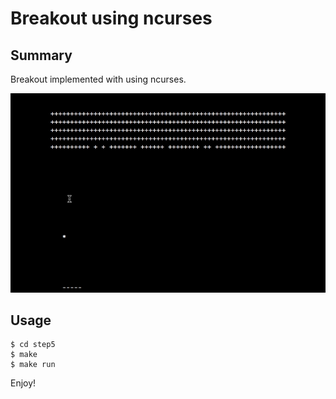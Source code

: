 # Breakout using ncurses

## Summary

Breakout implemented with using ncurses.

![screenshot.png](screenshot.png)

## Usage

    $ cd step5
    $ make 
    $ make run

Enjoy!
